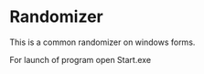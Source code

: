 # Randomizer
This is a common randomizer on windows forms.

For launch of program open Start.exe   
